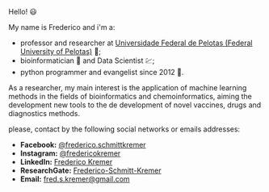 Hello! :smiley:

My name is Frederico and i'm a:

- professor and researcher at [Universidade Federal de Pelotas (Federal University of Pelotas)](https://portal.ufpel.edu.br/) :school:;
- bioinformatician :dna: and Data Scientist :chart:;
- python programmer and evangelist since 2012 :snake:. 

As a researcher, my main interest is the application of machine learning methods in the fields of bioinformatics and chemoinformatics, aiming the development new tools
to the de development of novel vaccines, drugs and diagnostics methods. 

please, contact by the following social networks or emails addresses:

- **Facebook:** [@frederico.schmittkremer](https://www.facebook.com/frederico.schmittkremer/)
- **Instagram:** [@fredericokremer](https://www.instagram.com/fredericokremer/)
- **LinkedIn:** [Frederico Kremer](https://www.linkedin.com/in/frederico-kremer-06640b157/)
- **ResearchGate:** [Frederico-Schmitt-Kremer](https://www.researchgate.net/profile/Frederico-Schmitt-Kremer)
- **Email:** [fred.s.kremer@gmail.com](mailto:fred.s.kremer@gmail.com)

